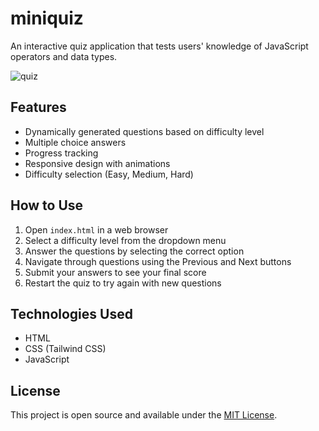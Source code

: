# miniquiz

An interactive quiz application that tests users' knowledge of JavaScript operators and data types.

![quiz](https://github.com/user-attachments/assets/0f77baca-1846-4291-904d-981b486cd366)


## Features

- Dynamically generated questions based on difficulty level
- Multiple choice answers
- Progress tracking
- Responsive design with animations
- Difficulty selection (Easy, Medium, Hard)

## How to Use

1. Open `index.html` in a web browser
2. Select a difficulty level from the dropdown menu
3. Answer the questions by selecting the correct option
4. Navigate through questions using the Previous and Next buttons
5. Submit your answers to see your final score
6. Restart the quiz to try again with new questions

## Technologies Used

- HTML
- CSS (Tailwind CSS)
- JavaScript

## License

This project is open source and available under the [MIT License](LICENSE).
